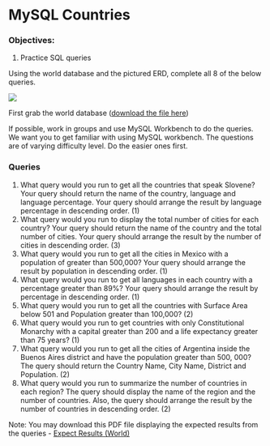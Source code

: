 <h1>MySQL Countries</h1>

<h3>Objectives:</h3>

<ol>
    <li>Practice SQL queries</li>
</ol>

<p>Using the world database and the pictured ERD, complete all 8 of the below queries.</p>

<img src="https://github.com/alirabah93/Coding-Dojo/blob/master/WEB-FUNDAMENTALS/MySQL/queries/MySQL_Countries/screenshots/pic.jpg"/>


<p>First grab the world database (<a href="https://github.com/alirabah93/Coding-Dojo/blob/master/WEB-FUNDAMENTALS/MySQL/queries/MySQL_Countries/startingFiles/startingDataBase.sql">download the file here</a>)</p>

<p>If possible, work in groups and use MySQL Workbench to do the queries. We want you to get familiar with using MySQL workbench. The questions are of varying difficulty level. Do the easier ones first.</p>

<h3>Queries</h3>

<ol>
    <li>What query would you run to get all the countries that speak Slovene? Your query should return the name of the country, language and language percentage. Your query should arrange the result by language percentage in descending order. (1)</li>
    <li>What query would you run to display the total number of cities for each country? Your query should return the name of the country and the total number of cities. Your query should arrange the result by the number of cities in descending order. (3)</li>
    <li>What query would you run to get all the cities in Mexico with a population of greater than 500,000? Your query should arrange the result by population in descending order. (1)</li>
    <li>What query would you run to get all languages in each country with a percentage greater than 89%? Your query should arrange the result by percentage in descending order. (1)</li>
    <li>What query would you run to get all the countries with Surface Area below 501 and Population greater than 100,000? (2)</li>
    <li>What query would you run to get countries with only Constitutional Monarchy with a capital greater than 200 and a life expectancy greater than 75 years? (1)</li>
    <li>What query would you run to get all the cities of Argentina inside the Buenos Aires district and have the population greater than 500, 000? The query should return the Country Name, City Name, District and Population. (2)</li>
    <li>What query would you run to summarize the number of countries in each region? The query should display the name of the region and the number of countries. Also, the query should arrange the result by the number of countries in descending order. (2)</li>
</ol>

<p>Note: You may download this PDF file displaying the expected results from the queries - <a href="https://github.com/alirabah93/Coding-Dojo/blob/master/WEB-FUNDAMENTALS/MySQL/queries/MySQL_Countries/startingFiles/mysql_countries_expected_output.pdf">Expect Results (World)</a></p>
